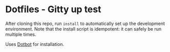 # Dotfiles - Gitty up test

After cloning this repo, run `install` to automatically set up the development
environment. Note that the install script is idempotent: it can safely be run
multiple times.

Uses [Dotbot](https://github.com/anishathalye/dotbot) for installation.
